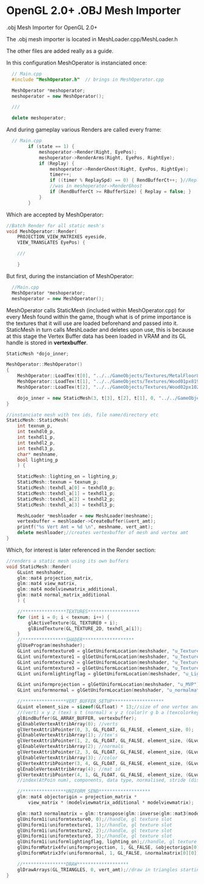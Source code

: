 # OpenGL 2.0+ .OBJ Mesh Importer

.obj Mesh Importer for OpenGL 2.0+

The .obj mesh importer is located in MeshLoader.cpp/MeshLoader.h 

The other files are added really as a guide.

In this configuration MeshOperator is instanciated once:

```C++
  // Main.cpp
  #include "MeshOperator.h"  // brings in MeshOperator.cpp

  MeshOperator *meshoperator;
  meshoperator = new MeshOperator();

  ///

  delete meshoperator;
```

And during gameplay various Renders are called every frame:

```C++
  // Main.cpp
		if (state == 1) {
			meshoperator->Render(Right, EyePos);
			meshoperator->RenderArms(Right, EyePos, RightEye);
			if (Replay) {
				meshoperator->RenderGhost(Right, EyePos, RightEye);
				timer++;
				if ((timer % ReplaySpd) == 0) { RendBufferCt++; }//Replay Slowdown
				//was in meshoperator->RenderGhost
				if (RendBufferCt >= RBufferSize) { Replay = false; }
			}
		}
```
Which are accepted by MeshOperator:

```C++
//Batch Render for all static mesh's
void MeshOperator::Render(
	PROJECTION_VIEW_MATRIXES eyeside,
	VIEW_TRANSLATES EyePos) {

	///

	}

```

But first, during the instanciation of MeshOperator:

```C++
  //Main.cpp
  MeshOperator *meshoperator;
  meshoperator = new MeshOperator();
```

MeshOperator calls StaticMesh (included within MeshOperator.cpp) for every Mesh found within the game, though what is of prime importance is the textures that it will use are loaded beforehand and passed into it. StaticMesh in turn calls MeshLoader and deletes upon use, this is because at this stage the Vertex Buffer data has been loaded in VRAM and its GL handle is stored in <b>vertexbuffer</b>.
```C++
StaticMesh *dojo_inner;

MeshOperator::MeshOperator()
{
	MeshOperator::LoadTex(t[0], "../../GameObjects/Textures/MetalFloor8192.bmp");//impacts load time (mainly resolution)
	MeshOperator::LoadTex(t[1], "../../GameObjects/Textures/Wood01px8192.bmp");
	MeshOperator::LoadTex(t[2], "../../GameObjects/Textures/Wood02px1024.bmp");

	dojo_inner = new StaticMesh(3, t[3], t[2], t[1], 0, "../../GameObjects/Mesh/DojoInner", true);
}	

//instanciate mesh with tex ids, file name/directory etc
StaticMesh::StaticMesh(
	int texnum_p,
	int texhdl0_p,
	int texhdl1_p,
	int texhdl2_p,
	int texhdl3_p,
	char* meshname,
	bool lighting_p
	) {

	StaticMesh::lighting_on = lighting_p;
	StaticMesh::texnum = texnum_p;
	StaticMesh::texhdl_a[0] = texhdl0_p;
	StaticMesh::texhdl_a[1] = texhdl1_p;
	StaticMesh::texhdl_a[2] = texhdl2_p;
	StaticMesh::texhdl_a[3] = texhdl3_p;

	MeshLoader *meshloader = new MeshLoader(meshname);
	vertexbuffer = meshloader->CreateBuffer(&vert_amt);
	printf("%s Vert Amt = %d \n", meshname, vert_amt);
	delete meshloader;//creates vertexbuffer of mesh and vertex amt
}
```

Which, for interest is later referenced in the Render section:

```C++
//renders a static mesh using its own buffers
void StaticMesh::Render(
	GLuint meshshader,
	glm::mat4 projection_matrix,
	glm::mat4 view_matrix,
	glm::mat4 modelviewmatrix_additional,
	glm::mat4 normal_matrix_additional
	) {

	//****************TEXTURES*******************
	for (int i = 0; i < texnum; i++) {
		glActiveTexture(GL_TEXTURE0 + i);
		glBindTexture(GL_TEXTURE_2D, texhdl_a[i]);
	}
	//****************SHADER*******************
	glUseProgram(meshshader);
	GLint uniformtexture0 = glGetUniformLocation(meshshader, "u_Texture0");
	GLint uniformtexture1 = glGetUniformLocation(meshshader, "u_Texture1");
	GLint uniformtexture2 = glGetUniformLocation(meshshader, "u_Texture2");
	GLint uniformtexture3 = glGetUniformLocation(meshshader, "u_Texture3");
	GLint uniformlightingflag = glGetUniformLocation(meshshader, "u_LightingFlag");

	GLint uniformprojection = glGetUniformLocation(meshshader, "u_MVP");
	GLint uniformnormal = glGetUniformLocation(meshshader, "u_normalmatrix");

	//****************VERT_BUFFER_SETUP*******************
	GLuint element_size = sizeof(GLfloat) * 13;//size of one vertex and attributes, could use vao vbo w/e its called
	//(vert) x y z (tex) s t (normal) x y z (color)r g b a (texcolorkey) i (All GLfloat's)(13 in total)
	glBindBuffer(GL_ARRAY_BUFFER, vertexbuffer);
	glEnableVertexAttribArray(0); //verts
	glVertexAttribPointer(0, 3, GL_FLOAT, GL_FALSE, element_size, 0);
	glEnableVertexAttribArray(1); //tex's
	glVertexAttribPointer(1, 2, GL_FLOAT, GL_FALSE, element_size, (GLvoid *)(sizeof(GLfloat) * 3));
	glEnableVertexAttribArray(2); //normals
	glVertexAttribPointer(2, 3, GL_FLOAT, GL_FALSE, element_size, (GLvoid *)(sizeof(GLfloat) * 5));
	glEnableVertexAttribArray(3); //color
	glVertexAttribPointer(3, 4, GL_FLOAT, GL_FALSE, element_size, (GLvoid *)(sizeof(GLfloat) * 8));
	glEnableVertexAttribArray(4); //mat id
	glVertexAttribPointer(4, 1, GL_FLOAT, GL_FALSE, element_size, (GLvoid *)(sizeof(GLfloat) * 12));
	//index(AtPoin num), components, data type, normalised, stride (dist tween [0][0] >> [1][0]), pointer (dist first ap origin >> this origin)

	//****************UNIFORM_SEND*******************
	glm::mat4 objectorigin = projection_matrix *
		view_matrix * (modelviewmatrix_additional * modelviewmatrix);

	glm::mat3 normalmatrix = glm::transpose(glm::inverse(glm::mat3(modelviewmatrix*normal_matrix_additional)));//will work with identity if no rotate
	glUniform1i(uniformtexture0, 0);//handle, gl texture slot
	glUniform1i(uniformtexture1, 1);//handle, gl texture slot
	glUniform1i(uniformtexture2, 2);//handle, gl texture slot
	glUniform1i(uniformtexture3, 3);//handle, gl texture slot
	glUniform1i(uniformlightingflag, lighting_on);//handle, gl texture slot
	glUniformMatrix4fv(uniformprojection, 1, GL_FALSE, &objectorigin[0][0]);//handle, num matx's, transpose, *projmatrix
	glUniformMatrix3fv(uniformnormal, 1, GL_FALSE, &normalmatrix[0][0]);

	//****************DRAW*******************
	glDrawArrays(GL_TRIANGLES, 0, vert_amt);//draw in triangles starting from 0 vert_amt of vertices from the currently bound buffer
}
```
